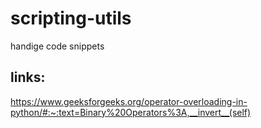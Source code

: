 # scripting-utils
handige code snippets

## links:
https://www.geeksforgeeks.org/operator-overloading-in-python/#:~:text=Binary%20Operators%3A,__invert__(self)

